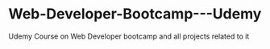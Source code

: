 # Web-Developer-Bootcamp---Udemy
Udemy Course on Web Developer bootcamp and all projects related to it
